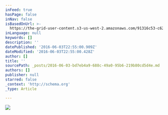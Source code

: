```yaml
---
inFeed: true
hasPage: false
inNav: false
isBasedOnUrl: >-
  https://the-grid-user-content.s3-us-west-2.amazonaws.com/91316c53-c62b-46eb-8751-894e7ddc8181.png
inLanguage: null
keywords: []
description: ''
datePublished: '2016-06-03T22:55:00.909Z'
dateModified: '2016-06-03T22:55:00.428Z'
author: []
title: ''
sourcePath: _posts/2016-06-03-bd7eb4a9-688c-49a0-95b6-219b80cd5d4e.md
authors: []
publisher: null
starred: false
_context: 'http://schema.org'
_type: Article

---
```

![](https://the-grid-user-content.s3-us-west-2.amazonaws.com/91316c53-c62b-46eb-8751-894e7ddc8181.png)